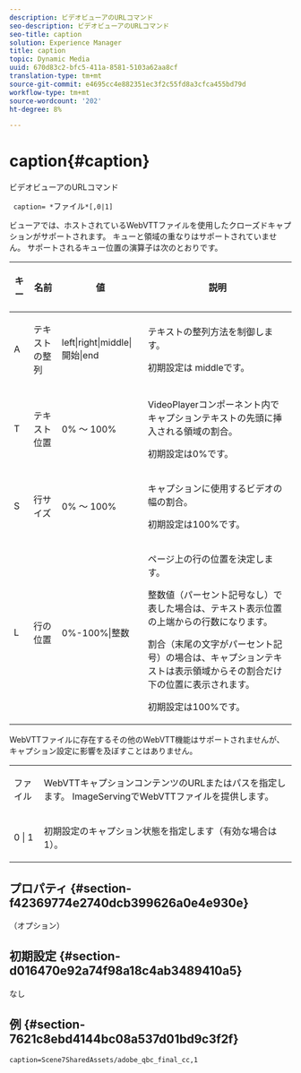 ```yaml
---
description: ビデオビューアのURLコマンド
seo-description: ビデオビューアのURLコマンド
seo-title: caption
solution: Experience Manager
title: caption
topic: Dynamic Media
uuid: 670d83c2-bfc5-411a-8581-5103a62aa8cf
translation-type: tm+mt
source-git-commit: e4695cc4e882351ec3f2c55fd8a3cfca455bd79d
workflow-type: tm+mt
source-wordcount: '202'
ht-degree: 8%

---
```



# caption{#caption}

ビデオビューアのURLコマンド

` caption= *`ファイル`*[,0|1]`

ビューアでは、ホストされているWebVTTファイルを使用したクローズドキャプションがサポートされます。 キューと領域の重なりはサポートされていません。 サポートされるキュー位置の演算子は次のとおりです。

<table id="table_62D89A06EC9E4E7983D1F26A2C85A621"> 
 <thead> 
  <tr> 
   <th colname="col1" class="entry"> <p>キー </p> </th> 
   <th colname="col2" class="entry"> <p>名前 </p> </th> 
   <th colname="col3" class="entry"> <p>値 </p> </th> 
   <th colname="col4" class="entry"> <p>説明 </p> </th> 
  </tr>
 </thead>
 <tbody> 
  <tr> 
   <td colname="col1"> <p> A </p> </td> 
   <td colname="col2"> <p>テキストの整列 </p> </td> 
   <td colname="col3"> <p><span class="codeph"> left|right|middle|開始|end</span> </p> </td> 
   <td colname="col4"> <p> テキストの整列方法を制御します。 </p> <p>初期設定は<span class="codeph"> middle</span>です。 </p> </td> 
  </tr> 
  <tr> 
   <td colname="col1"> <p>T </p> </td> 
   <td colname="col2"> <p>テキスト位置 </p> </td> 
   <td colname="col3"> <p> 0% ～ 100% </p> </td> 
   <td colname="col4"> <p> VideoPlayerコンポーネント内でキャプションテキストの先頭に挿入される領域の割合。 </p> <p>初期設定は0%です。 </p> </td> 
  </tr> 
  <tr> 
   <td colname="col1"> <p>S </p> </td> 
   <td colname="col2"> <p>行サイズ </p> </td> 
   <td colname="col3"> <p> 0% ～ 100% </p> </td> 
   <td colname="col4"> <p> キャプションに使用するビデオの幅の割合。 </p> <p>初期設定は100%です。 </p> </td> 
  </tr> 
  <tr> 
   <td colname="col1"> <p>L </p> </td> 
   <td colname="col2"> <p>行の位置 </p> </td> 
   <td colname="col3"> <p> 0%-100%|整数 </p> </td> 
   <td colname="col4"> <p> ページ上の行の位置を決定します。 </p> <p>整数値（パーセント記号なし）で表した場合は、テキスト表示位置の上端からの行数になります。 </p> <p>割合（末尾の文字がパーセント記号）の場合は、キャプションテキストは表示領域からその割合だけ下の位置に表示されます。 </p> <p>初期設定は100%です。 </p> </td> 
  </tr> 
 </tbody> 
</table>

WebVTTファイルに存在するその他のWebVTT機能はサポートされませんが、キャプション設定に影響を及ぼすことはありません。

<table id="table_A5BB1C08DA4B425DBD0356C7D3693E75"> 
 <tbody> 
  <tr> 
   <td colname="col1"> <p><span class="codeph"><span class="varname"> ファイル</span></span> </p> </td> 
   <td colname="col2"> <p> WebVTTキャプションコンテンツのURLまたはパスを指定します。 ImageServingでWebVTTファイルを提供します。 </p> </td> 
  </tr> 
  <tr> 
   <td colname="col1"> <p><span class="codeph"> 0 | 1</span> </p> </td> 
   <td colname="col2"> <p> 初期設定のキャプション状態を指定します（有効な場合は<span class="codeph"> 1</span>）。 </p> </td> 
  </tr> 
 </tbody> 
</table>

## プロパティ {#section-f42369774e2740dcb399626a0e4e930e}

（オプション）

## 初期設定 {#section-d016470e92a74f98a18c4ab3489410a5}

なし

## 例 {#section-7621c8ebd4144bc08a537d01bd9c3f2f}

```
caption=Scene7SharedAssets/adobe_qbc_final_cc,1
```


